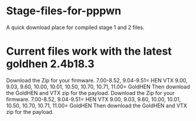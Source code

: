 # Stage-files-for-pppwn
A quick download place for compiled stage 1 and 2  files. 
# Current files work with the latest goldhen 2.4b18.3
Download the Zip for your firmware.
7.00-8.52, 9.04-9.51= HEN VTX
9.00, 9.03, 9.60, 10.00, 10.01, 10.50, 10.70, 10.71, 11.00= GoldHEN
Then download the GoldHEN and VTX zip for the payload.
Download the Zip for your firmware.
7.00-8.52, 9.04-9.51= HEN VTX
9.00, 9.03, 9.60, 10.00, 10.01, 10.50, 10.70, 10.71, 11.00= GoldHEN
Then download the GoldHEN and VTX zip for the payload.